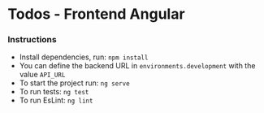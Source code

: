 # Todos - Frontend Angular

### Instructions

- Install dependencies, run: `npm install`
- You can define the backend URL in `environments.development` with the value `API_URL`
- To start the project run: `ng serve`
- To run tests: `ng test`
- To run EsLint: `ng lint`
